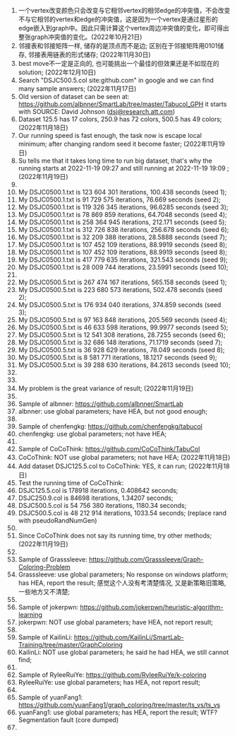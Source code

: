 1. 一个vertex改变颜色只会改变与它相邻vertex的相邻edge的冲突值，不会改变不与它相邻的vertex和edge的冲突值，这是因为一个vertex是通过星形的edge嵌入到graph中。因此只需计算这个vertex周边冲突值的变化，即可得出整张graph冲突值的变化。(2022年10月21日)
2. 邻接表和邻接矩阵一样, 储存的是顶点而不是边; 区别在于邻接矩阵用0101储存, 邻接表用链表的形式储存; (2022年11月30日)
3. best move不一定是正向的, 也可能挑出一个最佳的但效果还是不如现在的solution; (2022年12月10日)
4. Search "DSJC500.5.col site:github.com" in google and we can find many sample answers; (2022年11月17日)
5. Old version of dataset can be seen at: https://github.com/albnner/SmartLab/tree/master/Tabucol_GPH it starts with SOURCE: David Johnson (dsj@research.att.com) 
6. Dataset 125.5 has 17 colors, 250.9 has 72 colors, 500.5 has 49 colors; (2022年11月18日)
7. Our running speed is fast enough, the task now is escape local minimum; after changing random seed it become faster; (2022年11月19日)
8. Su tells me that it takes long time to run big dataset, that's why the running starts at 2022-11-19 09:27 and still running at 2022-11-19 19:09 ; (2022年11月19日) 
9. 
10. My DSJC0500.1.txt is 123 604 301 iterations, 100.438 seconds (seed 1);
11. My DSJC0500.1.txt is 91 729 575 iterations, 76.669 seconds (seed 2);
12. My DSJC0500.1.txt is 119 326 345 iterations, 96.6285 seconds (seed 3); 
13. My DSJC0500.1.txt is 78 869 859 iterations, 64.7048 seconds (seed 4); 
14. My DSJC0500.1.txt is 258 364 945 iterations, 212.171 seconds (seed 5); 
15. My DSJC0500.1.txt is 312 726 838 iterations, 256.678 seconds (seed 6); 
16. My DSJC0500.1.txt is 32 209 388 iterations, 28.5888 seconds (seed 7); 
17. My DSJC0500.1.txt is 107 452 109 iterations, 88.9919 seconds (seed 8); 
18. My DSJC0500.1.txt is 107 452 109 iterations, 88.9919 seconds (seed 8); 
19. My DSJC0500.1.txt is 417 779 635 iterations, 321.543 seconds (seed 9); 
20. My DSJC0500.1.txt is 28 009 744 iterations, 23.5991 seconds (seed 10); 
21. 
22. My DSJC0500.5.txt is 267 474 167 iterations, 565.158 seconds (seed 1); 
23. My DSJC0500.5.txt is 223 680 573 iterations, 502.478 seconds (seed 2); 
24. My DSJC0500.5.txt is 176 934 040 iterations, 374.859 seconds (seed 3); 
25. My DSJC0500.5.txt is 97 163 848 iterations, 205.569 seconds (seed 4); 
26. My DSJC0500.5.txt is 46 633 598 iterations, 99.9977 seconds (seed 5); 
27. My DSJC0500.5.txt is 12 541 308 iterations, 28.7255 seconds (seed 6); 
28. My DSJC0500.5.txt is 32 686 148 iterations, 71.1719 seconds (seed 7); 
29. My DSJC0500.5.txt is 36 928 629 iterations, 78.049 seconds (seed 8); 
30. My DSJC0500.5.txt is 8 581 771 iterations, 18.1217 seconds (seed 9); 
31. My DSJC0500.5.txt is 39 288 630 iterations, 84.2613 seconds (seed 10); 
32. 
33. 
34. My problem is the great variance of result; (2022年11月19日)
35. 
36. Sample of albnner: https://github.com/albnner/SmartLab 
37. albnner: use global parameters; have HEA, but not good enough; 
38. 
39. Sample of chenfengkg: https://github.com/chenfengkg/tabucol 
40. chenfengkg: use global parameters; not have HEA; 
41. 
42. Sample of CoCoThink: https://github.com/CoCoThink/TabuCol 
43. CoCoThink: NOT use global parameters; not have HEA; (2022年11月18日)
44. Add dataset DSJC125.5.col to CoCoThink: YES, it can run; (2022年11月18日)
45. Test the running time of CoCoThink: 
46. DSJC125.5.col is 178918 iterations, 0.408642 seconds; 
47. DSJC250.9.col is 84698 iterations, 1.34207 seconds; 
48. DSJC500.5.col is 54 756 380 iterations, 1180.34 seconds; 
49. DSJC500.5.col is 48 212 914 iterations, 1033.54 seconds; (replace rand with pseudoRandNumGen) 
50. 
51. Since CoCoThink does not say its running time, try other methods; (2022年11月19日)
52. 
53. Sample of Grasssleeve: https://github.com/Grasssleeve/Graph-Coloring-Problem 
54. Grasssleeve: use global parameters; No response on windows platform; has HEA, report the result; 感觉这个人没有考清楚情况, 又是新策略旧策略, 一些地方又不清楚; 
55. 
56. Sample of jokerpwn: https://github.com/jokerpwn/heuristic-algorithm-learning 
57. jokerpwn: NOT use global parameters; have HEA, not report result; 
58. 
59. Sample of KailinLi: https://github.com/KailinLi/SmartLab-Training/tree/master/GraphColoring 
60. KailinLi: NOT use global parameters; he said he had HEA, we still cannot find; 
61. 
62. Sample of RyleeRuiYe: https://github.com/RyleeRuiYe/k-coloring 
63. RyleeRuiYe: use global parameters; has HEA, not report result; 
64. 
65. Sample of yuanFang1: https://github.com/yuanFang1/graph_coloring/tree/master/ts_vs/ts_vs 
66. yuanFang1: use global parameters; has HEA, report the result; WTF? Segmentation fault (core dumped) 
67. 